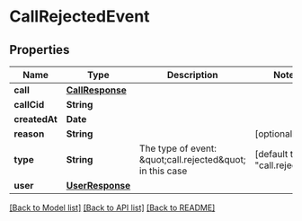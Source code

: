 # CallRejectedEvent

## Properties
Name | Type | Description | Notes
------------ | ------------- | ------------- | -------------
**call** | [**CallResponse**](CallResponse.md) |  | 
**callCid** | **String** |  | 
**createdAt** | **Date** |  | 
**reason** | **String** |  | [optional] 
**type** | **String** | The type of event: \&quot;call.rejected\&quot; in this case | [default to "call.rejected"]
**user** | [**UserResponse**](UserResponse.md) |  | 

[[Back to Model list]](../README.md#documentation-for-models) [[Back to API list]](../README.md#documentation-for-api-endpoints) [[Back to README]](../README.md)


